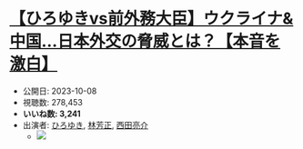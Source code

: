# [【ひろゆきvs前外務大臣】ウクライナ&中国…日本外交の脅威とは？【本音を激白】](https://www.youtube.com/watch?v=7-L8clG11M8)
-   公開日: 2023-10-08
-   視聴数: 278,453
-   **いいね数: 3,241**
-   出演者: [ひろゆき](/rehacq_fan/people/ひろゆき "wikilink"), [林芳正](/rehacq_fan/people/林芳正 "wikilink"), [西田亮介](/rehacq_fan/people/西田亮介 "wikilink")
    - [![](https://img.youtube.com/vi/7-L8clG11M8/hqdefault.jpg)](https://www.youtube.com/watch?v=7-L8clG11M8)

